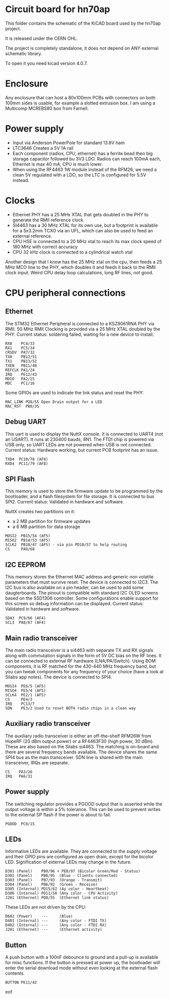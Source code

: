 Circuit board for hn70ap
========================

This folder contains the schematic of the KiCAD board used by the hn70ap
project.

It is released under the CERN OHL.

The project is completely standalone, it does not depend on ANY external
schematic library.

To open it you need kicad version 4.0.7.

Enclosure
=========
Any enclosure that can host a 80x100mm PCBs with connectors on both 100mm
sides is usable, for example a slotted extrusion box. I am using a
Multicomp MCREBS80 box from Farnell.

Power supply
============
 * Input via Anderson PowerPole for standard 13.8V ham
 * LTC3646 Creates a 5V 1A rail
 * Each component (radios, CPU, ethernet) has a ferrite bead then big storage
capacitor followed bu 3V3 LDO. Radios can reach 100mA each, Ethernet is max
40 mA, CPU is much lower.
 * When using the RF4463 1W module instead of the RFM26, we need a clean 5V
regulated with a LDO, so the LTC is configured for 5.5V instead.
 
Clocks
======
 * Ethernet PHY has a 25 MHx XTAL that gets doubled in the PHY to generate the
RMII reference clock
 * SI4463 has a 30 MHz XTAL for its own use, but a footprint is available for a
5x3.2mm TCXO via an UFL, which can also be used to feed an external reference.
 * CPU HSE is connected to a 20 MHz xtal to reach its max clock speed of 180 MHz
with correct accuracy
 * CPU 32 kHz clock is connected to a cylindrical watch xtal

Another design that I know has the 25 MHz xtal on the cpu, then feeds a 25 MHz
MCO line to the PHY, which doubles it and feeds it back to the RMII clock input.
Weird CPU delay loop calculations, long RF lines, not good.

CPU peripheral connections
==========================

Ethernet
--------

The STM32 Ethernet Peripheral is connected to a KSZ8081RNA PHY via RMII. 50 MHz
RMII Clocking is provided via a 25 MHz XTAL doubled by the PHY. Current status:
soldering failed, waiting for a new device to install.

```
RX0    PC4/33
RX1    PC5/34
CRSDV  PA7/32
TX0    PB12/51
TX1    PB13/52
TXEN   PB11/48
REFCLK PA1/24
IRQ    PE12/43
MDIO   PA2/25
MDC    PC1/16
```

Some GPIOs are used to indicate the link status and reset the PHY:

```
MAC_LINK PD8/55 Open Drain output for a LED
MAC_RST  PB0/35
```

Debug UART
----------
This uart is used to display the NuttX console. It is connected to UART4 (not an
USART). It runs at 230400 bauds, 8N1. The FTDI chip is powered via USB only, so
UART LEDs are not powered when USB is not connected. Current status: Hardware
working, but current PCB footprint has an issue.

```
TXD4  PC10/78 (AF8)
RXD4  PC11/79 (AF8)
```

SPI Flash
---------
This memory is used to store the firmware update to be programmed by the
bootloader, and a flash filesystem for file storage. It is connected to bus
SPI2. Current status: Validated in hardware and software.

NuttX creates two partitions on it:
* a 2 MB partition for firmware updates
* a 6 MB partition for data storage

```
MOSI2  PB15/54 (AF5)
MISO2  PB14/53 (AF5)
SCLK2  PB10/47 (AF5) - via pin PD10/57 to help routing
CS     PA9/68
```

I2C EEPROM
----------
This memory stores the Ethernet MAC address and generic non volatile parameters
that must survive reset. The device is connected to I2C3. The I2C bus is also
available on a pin header, can be used to add some daugterboards. The pinout is
compatible with standard I2C OLED screens based on the SSD1306 controller. Some
configurations enable support for this screen so debug information can be
displayed. Current status: Validated in hardware and software.

```
SDA3  PC9/66 (AF4)
SCL3  PA8/67 (AF4)
```

Main radio transceiver
----------------------
The main radio transceiver is a si4463 with separate TX and RX signals along
with commutation signals in the form of 5V DC bias on the RF lines. It can be
connected to external RF hardware (LNA/PA/Switch). Using BOM components, it is
RF matched for the 430-440 MHz frequency band, but you can tweak components for
any frequency of your choice (have a look at Silabs app notes). The device is
connected to SPI4.

```
MOSI4  PE6/5 (AF5)
MISO4  PE5/4 (AF5)
SCLK4  PE2/1 (AF5)
CS     PE4/3
IRQ    PC13/7
SDN    PE3/2 Used to reset BOTH radio chips in a clean way
```

Auxiliary radio transceiver
---------------------------
The auxiliary radio transceiver is either an off-the-shelf RFM26W from HopeRF
(20 dBm output power) or a RF4463F30 (high power, 30 dBm). These are also based
on the Silabs si4463. The matching is on-board and there are several frequency
bands available. The device shares the same SPI4 bus as the main transceiver.
SDN line is shared with the main transceiver, IRQs are separate.

```
CS    PA3/26
IRQ   PA6/31
```

Power supply
------------
The switching regulator provides a PGOOD output that is asserted while the
output voltage is within a 5% tolerance. This can be used to prevent writes to
the external SP flash if the power is about to fail.

```
PGOOD  PC0/15
```

LEDs
----
Informative LEDs are available. They are connected to the supply voltage and
their GPIO pins are configured as open drain, except for the bicolor LED.
Signification of external LEDs may change in the future.

```
D301 (Panel)    PB9/96 + PE0/97 (Bicolor Green/Red - Status)
D302 (Panel)    PB8/95  (Blue - Clients connected)
D303 (Panel)    PB7/93  (Orange - Transmit)
D304 (Panel)    PB6/92  (Green - Receive)
D305 (Internal) PD15/62 (Ay color - Heartbeat)
D306 (Internal) PD11/58 (Any color - CPU Activity)
J201 (Ethernet) PD8/55  (Ethernet link status)
```

These LEDs are not driven by the CPU:

```
D602 (Power)    ---     (Blue)
D401 (Internal) ---     (Any color - FTDI TX)
D402 (Internal) ---     (Any color - FTDI RX)
J201 (Ethernet) ---     (Ethernet activity)
```

Button
------
A push button with a 100nF debounce to ground and a pull-up is available for misc functions.
If the button is pressed at power up, the bootloader will enter the serial download mode without
even looking at the external flash contents.

```
BUTTON PE11/42
```

eof
